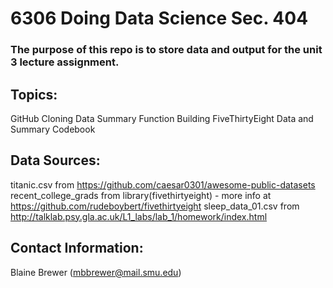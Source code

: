# 6306 Doing Data Science Sec. 404
### The purpose of this repo is to store data and output for the unit 3 lecture assignment.

## Topics:
GitHub Cloning
Data Summary
Function Building
FiveThirtyEight Data and Summary
Codebook

## Data Sources:
titanic.csv from https://github.com/caesar0301/awesome-public-datasets
recent_college_grads from library(fivethirtyeight) - more info at https://github.com/rudeboybert/fivethirtyeight
sleep_data_01.csv from http://talklab.psy.gla.ac.uk/L1_labs/lab_1/homework/index.html

## Contact Information:
Blaine Brewer (mbbrewer@mail.smu.edu)
